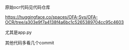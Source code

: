 原始ocr代码见代码仓库

https://huggingface.co/spaces/OFA-Sys/OFA-OCR/tree/a303e9f7a4138f4a6bc1c5265389704cc95c4603

尤其是app.py

其他代码多看几个commit